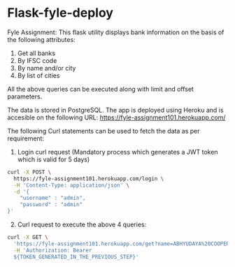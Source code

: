 # Flask-fyle-deploy
Fyle Assignment:
This flask utility displays bank information on the basis of the following attributes:
1) Get all banks
2) By IFSC code
3) By name and/or city
4) By list of cities

All the above queries can be executed along with limit and offset parameters.

The data is stored in PostgreSQL. The app is deployed using Heroku and is accesible on the following URL:
https://fyle-assignment101.herokuapp.com/

The following Curl statements can be used to fetch the data as per requirement:

1) Login curl request (Mandatory process which generates a JWT token which is valid for 5 days)

```bash
curl -X POST \
  https://fyle-assignment101.herokuapp.com/login \
  -H 'Content-Type: application/json' \
  -d '{
	"username" : "admin",
	"password" : "admin"
}'
```

2) Curl request to execute the above 4 queries:

```bash
curl -X GET \
  'https://fyle-assignment101.herokuapp.com/get?name=ABHYUDAYA%20COOPERATIVE%20BANK%20LIMITED&city=mumbai&limit=5' \
  -H 'Authorization: Bearer 
  ${TOKEN_GENERATED_IN_THE_PREVIOUS_STEP}' 
```  
  
  
